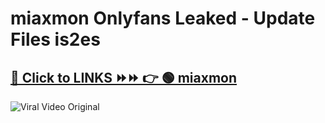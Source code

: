 
 # miaxmon Onlyfans Leaked - Update Files is2es

## <h2><a href="https://clipsfans.com/miaxmon&ref=git">🔗 Click to LINKS ⏩⏩ 👉 🟢 miaxmon </a></h2>

<a href="https://clipsfans.com/miaxmon&ref=git" rel="nofollow" data-target="animated-image.originalLink"><img src="https://i.ibb.co.com/xMMVF88/686577567.gif" alt="Viral Video Original" style="max-width: 100%; display: inline-block;" data-target="animated-image.originalImage"></a>

